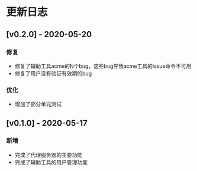 # 更新日志

## [v0.2.0] - 2020-05-20

### 修复

* 修复了辅助工具acme的N个bug，这些bug导致acme工具的issue命令不可用
* 修复了用户没有验证有效期的bug

### 优化

* 增加了部分单元测试

## [v0.1.0] - 2020-05-17

### 新增

* 完成了代理服务器的主要功能
* 完成了辅助工具的用户管理功能
